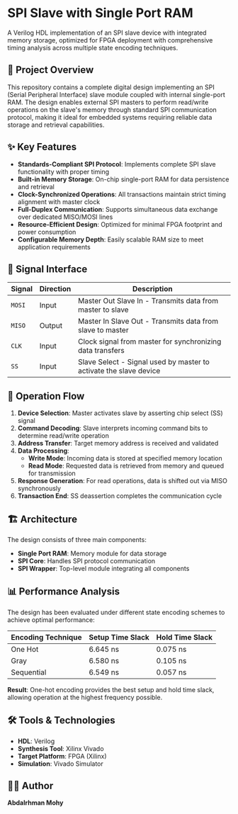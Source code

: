 # SPI Slave with Single Port RAM

A Verilog HDL implementation of an SPI slave device with integrated memory storage, optimized for FPGA deployment with comprehensive timing analysis across multiple state encoding techniques.

## 🚀 Project Overview

This repository contains a complete digital design implementing an SPI (Serial Peripheral Interface) slave module coupled with internal single-port RAM. The design enables external SPI masters to perform read/write operations on the slave's memory through standard SPI communication protocol, making it ideal for embedded systems requiring reliable data storage and retrieval capabilities.

## ✨ Key Features

- **Standards-Compliant SPI Protocol**: Implements complete SPI slave functionality with proper timing
- **Built-in Memory Storage**: On-chip single-port RAM for data persistence and retrieval
- **Clock-Synchronized Operations**: All transactions maintain strict timing alignment with master clock
- **Full-Duplex Communication**: Supports simultaneous data exchange over dedicated MISO/MOSI lines  
- **Resource-Efficient Design**: Optimized for minimal FPGA footprint and power consumption
- **Configurable Memory Depth**: Easily scalable RAM size to meet application requirements

## 📡 Signal Interface

| Signal | Direction | Description |
|--------|-----------|-------------|
| `MOSI` | Input | Master Out Slave In - Transmits data from master to slave |
| `MISO` | Output | Master In Slave Out - Transmits data from slave to master |
| `CLK` | Input | Clock signal from master for synchronizing data transfers |
| `SS` | Input | Slave Select - Signal used by master to activate the slave device |

## 🔄 Operation Flow

1. **Device Selection**: Master activates slave by asserting chip select (SS) signal
2. **Command Decoding**: Slave interprets incoming command bits to determine read/write operation  
3. **Address Transfer**: Target memory address is received and validated
4. **Data Processing**: 
   - **Write Mode**: Incoming data is stored at specified memory location
   - **Read Mode**: Requested data is retrieved from memory and queued for transmission
5. **Response Generation**: For read operations, data is shifted out via MISO synchronously
6. **Transaction End**: SS deassertion completes the communication cycle

## 🏗️ Architecture

The design consists of three main components:

- **Single Port RAM**: Memory module for data storage
- **SPI Core**: Handles SPI protocol communication
- **SPI Wrapper**: Top-level module integrating all components

## 📊 Performance Analysis

The design has been evaluated under different state encoding schemes to achieve optimal performance:

| Encoding Technique | Setup Time Slack | Hold Time Slack |
|--------------------|------------------|-----------------|
| One Hot           | 6.645 ns         | 0.075 ns        |
| Gray              | 6.580 ns         | 0.105 ns        |
| Sequential        | 6.549 ns         | 0.057 ns        |

**Result**: One-hot encoding provides the best setup and hold time slack, allowing operation at the highest frequency possible.

## 🛠️ Tools & Technologies

- **HDL**: Verilog
- **Synthesis Tool**: Xilinx Vivado
- **Target Platform**: FPGA (Xilinx)
- **Simulation**: Vivado Simulator

## 👨‍💻 Author

**Abdalrhman Mohy**
